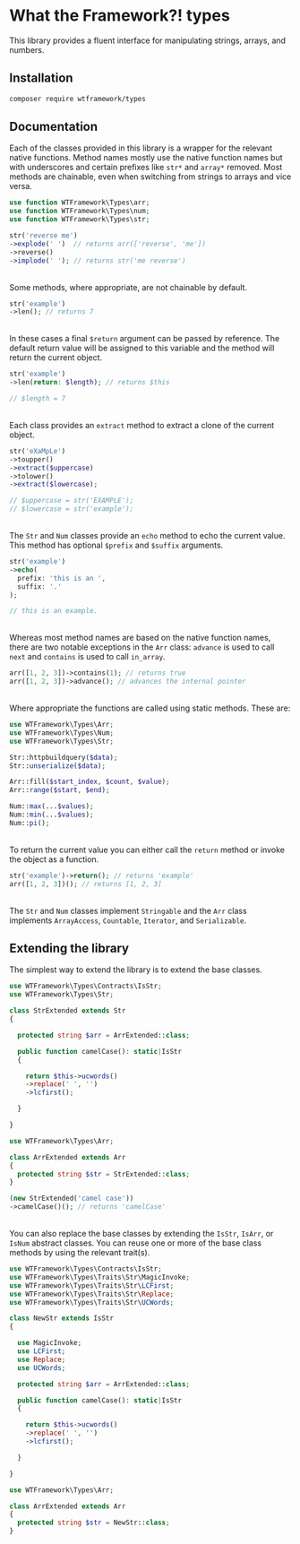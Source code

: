 # What the Framework?! types

This library provides a fluent interface for manipulating strings, arrays, and numbers.

## Installation
```bash
composer require wtframework/types
```

## Documentation

Each of the classes provided in this library is a wrapper for the relevant native functions. Method names mostly use the native function names but with underscores and certain prefixes like `str*` and `array*` removed. Most methods are chainable, even when switching from strings to arrays and vice versa.

```php
use function WTFramework\Types\arr;
use function WTFramework\Types\num;
use function WTFramework\Types\str;

str('reverse me')
->explode(' ')  // returns arr(['reverse', 'me'])
->reverse()
->implode(' '); // returns str('me reverse')
```
\
Some methods, where appropriate, are not chainable by default.
```php
str('example')
->len(); // returns 7
```
\
In these cases a final `$return` argument can be passed by reference. The default return value will be assigned to this variable and the method will return the current object.
```php
str('example')
->len(return: $length); // returns $this

// $length = 7
```
\
Each class provides an `extract` method to extract a clone of the current object.
```php
str('eXaMpLe')
->toupper()
->extract($uppercase)
->tolower()
->extract($lowercase);

// $uppercase = str('EXAMPLE');
// $lowercase = str('example');
```
\
The `Str` and `Num` classes provide an `echo` method to echo the current value. This method has optional `$prefix` and `$suffix` arguments.
```php
str('example')
->echo(
  prefix: 'this is an ',
  suffix: '.'
);

// this is an example.
```
\
Whereas most method names are based on the native function names, there are two notable exceptions in the `Arr` class: `advance` is used to call `next` and `contains` is used to call `in_array`.
```php
arr([1, 2, 3])->contains(1); // returns true
arr([1, 2, 3])->advance(); // advances the internal pointer
```
\
Where appropriate the functions are called using static methods. These are:
```php
use WTFramework\Types\Arr;
use WTFramework\Types\Num;
use WTFramework\Types\Str;

Str::httpbuildquery($data);
Str::unserialize($data);

Arr::fill($start_index, $count, $value);
Arr::range($start, $end);

Num::max(...$values);
Num::min(...$values);
Num::pi();
```
\
To return the current value you can either call the `return` method or invoke the object as a function.
```php
str('example')->return(); // returns 'example'
arr([1, 2, 3])(); // returns [1, 2, 3]
```

\
The `Str` and `Num` classes implement `Stringable` and the `Arr` class implements `ArrayAccess`, `Countable`, `Iterator`, and `Serializable`.

## Extending the library

The simplest way to extend the library is to extend the base classes.
```php
use WTFramework\Types\Contracts\IsStr;
use WTFramework\Types\Str;

class StrExtended extends Str
{

  protected string $arr = ArrExtended::class;

  public function camelCase(): static|IsStr
  {

    return $this->ucwords()
    ->replace(' ', '')
    ->lcfirst();

  }

}
```
```php
use WTFramework\Types\Arr;

class ArrExtended extends Arr
{
  protected string $str = StrExtended::class;
}
```
```php
(new StrExtended('camel case'))
->camelCase()(); // returns 'camelCase'
```
\
You can also replace the base classes by extending the `IsStr`, `IsArr`, or `IsNum` abstract classes. You can reuse one or more of the base class methods by using the relevant trait(s).
```php
use WTFramework\Types\Contracts\IsStr;
use WTFramework\Types\Traits\Str\MagicInvoke;
use WTFramework\Types\Traits\Str\LCFirst;
use WTFramework\Types\Traits\Str\Replace;
use WTFramework\Types\Traits\Str\UCWords;

class NewStr extends IsStr
{

  use MagicInvoke;
  use LCFirst;
  use Replace;
  use UCWords;

  protected string $arr = ArrExtended::class;

  public function camelCase(): static|IsStr
  {

    return $this->ucwords()
    ->replace(' ', '')
    ->lcfirst();

  }

}
```
```php
use WTFramework\Types\Arr;

class ArrExtended extends Arr
{
  protected string $str = NewStr::class;
}
```